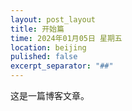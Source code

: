 ```yaml
---
layout: post_layout
title: 开始篇
time: 2024年01月05日 星期五
location: beijing
pulished: false
excerpt_separator: "##"
--- 
```


这是一篇博客文章。

